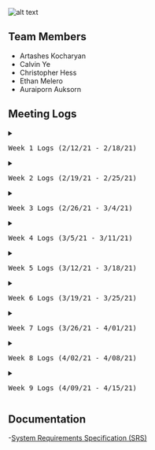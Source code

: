 ![alt text](https://github.com/SoftwareChimp/SoftwareChimp.github.io/blob/main/Chimp%20big.jpg?raw=true)

## Team Members
- Artashes Kocharyan
- Calvin Ye
- Christopher Hess
- Ethan Melero
- Auraiporn Auksorn

## Meeting Logs
<details><summary><pre>Week 1 Logs (2/12/21 - 2/18/21)</pre></summary>
  1. <a href="https://github.com/SoftwareChimp/SoftwareChimp.github.io/blob/main/Meeting_Logs/Meeting_02-13-21?raw=true">2/13/21</a><br>
  2. <a href="https://github.com/SoftwareChimp/SoftwareChimp.github.io/blob/main/Meeting_Logs/Meeting_02-14-21.txt?raw=true">2/14/21</a><br>
  3. <a href="https://github.com/SoftwareChimp/SoftwareChimp.github.io/blob/main/Meeting_Logs/Meeting_02-15-21.txt?raw=true">2/15/21</a><br>
  4. <a href="https://github.com/SoftwareChimp/SoftwareChimp.github.io/blob/main/Meeting_Logs/Meeting_02-16-21.txt?raw=true">2/16/21</a><br>
  5. <a href="https://github.com/SoftwareChimp/SoftwareChimp.github.io/blob/main/Meeting_Logs/Meeting_02-17-21?raw=true">2/17/21</a><br>
  6. <a href="https://github.com/SoftwareChimp/SoftwareChimp.github.io/blob/main/Meeting_Logs/Meeting_02-18-21.txt?raw=true">2/18/21</a><br>
</details>

<details><summary><pre>Week 2 Logs (2/19/21 - 2/25/21)</pre></summary>
  7. <a href="https://github.com/SoftwareChimp/SoftwareChimp.github.io/blob/main/Meeting_Logs/Meeting_02-19-21.txt?raw=true">2/19/21</a><br>
  8. <a href="https://github.com/SoftwareChimp/SoftwareChimp.github.io/blob/main/Meeting_Logs/Meeting_02-20-21.txt?raw=true">2/20/21</a><br>
  9. <a href="https://github.com/SoftwareChimp/SoftwareChimp.github.io/blob/main/Meeting_Logs/Meeting_02-21-21.txt?raw=true">2/21/21</a><br>
  10. <a href="https://github.com/SoftwareChimp/SoftwareChimp.github.io/blob/main/Meeting_Logs/Meeting_02-22-21.txt?raw=true">2/22/21</a><br>
  11. <a href="https://github.com/SoftwareChimp/SoftwareChimp.github.io/blob/main/Meeting_Logs/Meeting_02-23-21.txt?raw=true">2/23/21</a><br>
  12. <a href="https://github.com/SoftwareChimp/SoftwareChimp.github.io/blob/main/Meeting_Logs/Meeting_02-24-21.txt?raw=true">2/24/21</a><br>
  13. <a href="https://github.com/SoftwareChimp/SoftwareChimp.github.io/blob/main/Meeting_Logs/Meeting_02-25-21.txt?raw=true">2/25/21</a><br>
</details>

<details><summary><pre>Week 3 Logs (2/26/21 - 3/4/21)</pre></summary>
  14. <a href="https://github.com/SoftwareChimp/SoftwareChimp.github.io/blob/main/Meeting_Logs/Meeting_02-26-21.txt?raw=true">2/26/21</a><br>
  15. <a href="https://github.com/SoftwareChimp/SoftwareChimp.github.io/blob/main/Meeting_Logs/Meeting_02-27-21.txt?raw=true">2/27/21</a><br>
  16. <a href="https://github.com/SoftwareChimp/SoftwareChimp.github.io/blob/main/Meeting_Logs/Meeting_02-28-21.txt?raw=true">2/28/21</a><br>
  17. <a href="https://github.com/SoftwareChimp/SoftwareChimp.github.io/blob/main/Meeting_Logs/Meeting_03-01-21.txt?raw=true">3/01/21</a><br>
  18. <a href="https://github.com/SoftwareChimp/SoftwareChimp.github.io/blob/main/Meeting_Logs/Meeting_03-02-21.txt?raw=true">3/02/21</a><br>
  19. <a href="https://github.com/SoftwareChimp/SoftwareChimp.github.io/blob/main/Meeting_Logs/Meeting_03-03-21.txt?raw=true">3/03/21</a><br>
  20. <a href="https://github.com/SoftwareChimp/SoftwareChimp.github.io/blob/main/Meeting_Logs/Meeting_03-04-21.txt?raw=true">3/04/21</a><br>
</details>

<details><summary><pre>Week 4 Logs (3/5/21 - 3/11/21)</pre></summary>
  21. <a href="https://github.com/SoftwareChimp/SoftwareChimp.github.io/blob/main/Meeting_Logs/Meeting_03-05-21.txt?raw=true">3/05/21</a><br>
  22. <a href="https://github.com/SoftwareChimp/SoftwareChimp.github.io/blob/main/Meeting_Logs/Meeting_03-06-21.txt?raw=true">3/06/21</a><br>
  23. <a href="https://github.com/SoftwareChimp/SoftwareChimp.github.io/blob/main/Meeting_Logs/Meeting_03-07-21.txt?raw=true">3/07/21</a><br>
  24. <a href="https://github.com/SoftwareChimp/SoftwareChimp.github.io/blob/main/Meeting_Logs/Meeting_03-08-21.txt?raw=true">3/08/21</a><br>
  25. <a href="https://github.com/SoftwareChimp/SoftwareChimp.github.io/blob/main/Meeting_Logs/Meeting_03-09-21.txt?raw=true">3/09/21</a><br>
  26. <a href="https://github.com/SoftwareChimp/SoftwareChimp.github.io/blob/main/Meeting_Logs/Meeting_03-10-21.txt?raw=true">3/10/21</a><br>
  27. <a href="https://github.com/SoftwareChimp/SoftwareChimp.github.io/blob/main/Meeting_Logs/Meeting_03-11-21.txt?raw=true">3/11/21</a><br>
</details>

<details><summary><pre>Week 5 Logs (3/12/21 - 3/18/21)</pre></summary>
  28. <a href="https://github.com/SoftwareChimp/SoftwareChimp.github.io/blob/main/Meeting_Logs/Meeting_03-12-21.txt?raw=true">3/12/21</a><br>
  29. <a href="https://github.com/SoftwareChimp/SoftwareChimp.github.io/blob/main/Meeting_Logs/Meeting_03-13-21.txt?raw=true">3/13/21</a><br>
  30. <a href="https://github.com/SoftwareChimp/SoftwareChimp.github.io/blob/main/Meeting_Logs/Meeting_03-14-21.txt?raw=true">3/14/21</a><br>
  31. <a href="https://github.com/SoftwareChimp/SoftwareChimp.github.io/blob/main/Meeting_Logs/Meeting_03-15-21.txt?raw=true">3/15/21</a><br>
  32. <a href="https://github.com/SoftwareChimp/SoftwareChimp.github.io/blob/main/Meeting_Logs/Meeting_03-16-21.txt?raw=true">3/16/21</a><br>
  33. <a href="https://github.com/SoftwareChimp/SoftwareChimp.github.io/blob/main/Meeting_Logs/Meeting_03-17-21.txt?raw=true">3/17/21</a><br>
  34. <a href="https://github.com/SoftwareChimp/SoftwareChimp.github.io/blob/main/Meeting_Logs/Meeting_03-18-21.txt?raw=true">3/18/21</a><br>
</details>

<details><summary><pre>Week 6 Logs (3/19/21 - 3/25/21)</pre></summary>
  35. <a href="https://github.com/SoftwareChimp/SoftwareChimp.github.io/blob/main/Meeting_Logs/Meeting_03-19-21.txt?raw=true">3/19/21</a><br>
  36. <a href="https://github.com/SoftwareChimp/SoftwareChimp.github.io/blob/main/Meeting_Logs/Meeting_03-20-21.txt?raw=true">3/20/21</a><br>
  37. <a href="https://github.com/SoftwareChimp/SoftwareChimp.github.io/blob/main/Meeting_Logs/Meeting_03-21-21.txt?raw=true">3/21/21</a><br>
  38. <a href="https://github.com/SoftwareChimp/SoftwareChimp.github.io/blob/main/Meeting_Logs/Meeting_03-22-21.txt?raw=true">3/22/21</a><br>
  39. <a href="https://github.com/SoftwareChimp/SoftwareChimp.github.io/blob/main/Meeting_Logs/Meeting_03-23-21.txt?raw=true">3/23/21</a><br>
  40. <a href="https://github.com/SoftwareChimp/SoftwareChimp.github.io/blob/main/Meeting_Logs/Meeting_03-24-21.txt?raw=true">3/24/21</a><br>
  41. <a href="https://github.com/SoftwareChimp/SoftwareChimp.github.io/blob/main/Meeting_Logs/Meeting_03-25-21.txt?raw=true">3/25/21</a><br>
</details>

<details><summary><pre>Week 7 Logs (3/26/21 - 4/01/21)</pre></summary>
  42. <a href="https://github.com/SoftwareChimp/SoftwareChimp.github.io/blob/main/Meeting_Logs/Meeting_03-26-21.txt?raw=true">3/26/21</a><br>
  43. <a href="https://github.com/SoftwareChimp/SoftwareChimp.github.io/blob/main/Meeting_Logs/Meeting_03-27-21.txt?raw=true">3/27/21</a><br>
  44. <a href="https://github.com/SoftwareChimp/SoftwareChimp.github.io/blob/main/Meeting_Logs/Meeting_03-28-21.txt?raw=true">3/28/21</a><br>
  45. <a href="https://github.com/SoftwareChimp/SoftwareChimp.github.io/blob/main/Meeting_Logs/Meeting_03-29-21.txt?raw=true">3/29/21</a><br>
  46. <a href="https://github.com/SoftwareChimp/SoftwareChimp.github.io/blob/main/Meeting_Logs/Meeting_03-30-21.txt?raw=true">3/30/21</a><br>
  47. <a href="https://github.com/SoftwareChimp/SoftwareChimp.github.io/blob/main/Meeting_Logs/Meeting_03-31-21.txt?raw=true">3/31/21</a><br>
  48. <a href="https://github.com/SoftwareChimp/SoftwareChimp.github.io/blob/main/Meeting_Logs/Meeting_04-01-21.txt?raw=true">4/01/21</a><br>
</details>

<details><summary><pre>Week 8 Logs (4/02/21 - 4/08/21)</pre></summary>
  49. <a href="https://github.com/SoftwareChimp/SoftwareChimp.github.io/blob/main/Meeting_Logs/Meeting_04-02-21.txt?raw=true">4/02/21</a><br>
  50. <a href="https://github.com/SoftwareChimp/SoftwareChimp.github.io/blob/main/Meeting_Logs/Meeting_04-03-21.txt?raw=true">4/03/21</a><br>
  51. <a href="https://github.com/SoftwareChimp/SoftwareChimp.github.io/blob/main/Meeting_Logs/Meeting_04-04-21.txt?raw=true">4/04/21</a><br>
  52. <a href="https://github.com/SoftwareChimp/SoftwareChimp.github.io/blob/main/Meeting_Logs/Meeting_04-05-21.txt?raw=true">4/05/21</a><br>
  53. <a href="https://github.com/SoftwareChimp/SoftwareChimp.github.io/blob/main/Meeting_Logs/Meeting_04-06-21.txt?raw=true">4/06/21</a><br>
  54. <a href="https://github.com/SoftwareChimp/SoftwareChimp.github.io/blob/main/Meeting_Logs/Meeting_04-07-21.txt?raw=true">4/07/21</a><br>
  55. <a href="https://github.com/SoftwareChimp/SoftwareChimp.github.io/blob/main/Meeting_Logs/Meeting_04-08-21.txt?raw=true">4/08/21</a><br>
</details>

<details><summary><pre>Week 9 Logs (4/09/21 - 4/15/21)</pre></summary>
  56. <a href="https://github.com/SoftwareChimp/SoftwareChimp.github.io/blob/main/Meeting_Logs/Meeting_04-09-21.txt?raw=true">4/09/21</a><br>
  57. <a href="https://github.com/SoftwareChimp/SoftwareChimp.github.io/blob/main/Meeting_Logs/Meeting_04-10-21.txt?raw=true">4/10/21</a><br>
  58. <a href="https://github.com/SoftwareChimp/SoftwareChimp.github.io/blob/main/Meeting_Logs/Meeting_04-11-21.txt?raw=true">4/11/21</a><br>
</details>



## Documentation
-[System Requirements Specification (SRS)](https://github.com/SoftwareChimp/SoftwareChimp.github.io/blob/main/Website_Docs/System%20Requirements%20Specification-converted.pdf?raw=true)

